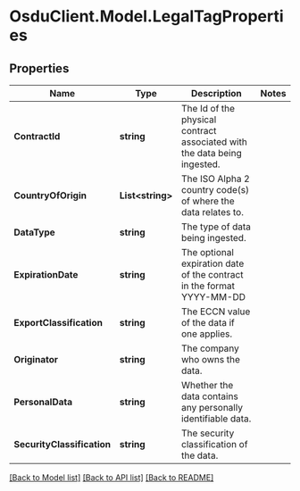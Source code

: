 # OsduClient.Model.LegalTagProperties
## Properties

Name | Type | Description | Notes
------------ | ------------- | ------------- | -------------
**ContractId** | **string** | The Id of the physical contract associated with the data being ingested. | 
**CountryOfOrigin** | **List&lt;string&gt;** | The ISO Alpha 2 country code(s) of where the data relates to. | 
**DataType** | **string** | The type of data being ingested. | 
**ExpirationDate** | **string** | The optional expiration date of the contract in the format YYYY-MM-DD | 
**ExportClassification** | **string** | The ECCN value of the data if one applies. | 
**Originator** | **string** | The company who owns the data. | 
**PersonalData** | **string** | Whether the data contains any personally identifiable data. | 
**SecurityClassification** | **string** | The security classification of the data. | 

[[Back to Model list]](../README.md#documentation-for-models) [[Back to API list]](../README.md#documentation-for-api-endpoints) [[Back to README]](../README.md)

